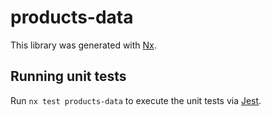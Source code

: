 # products-data

This library was generated with [Nx](https://nx.dev).

## Running unit tests

Run `nx test products-data` to execute the unit tests via [Jest](https://jestjs.io).

